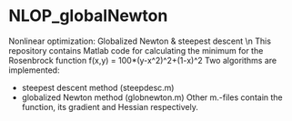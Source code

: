 # NLOP_globalNewton
Nonlinear optimization: Globalized Newton &amp; steepest descent \n
This repository contains Matlab code for calculating the minimum for the Rosenbrock function
f(x,y) = 100*(y-x^2)^2+(1-x)^2
Two algorithms are implemented:
- steepest descent method (steepdesc.m)
- globalized Newton method (globnewton.m)
Other m.-files contain the function, its gradient and Hessian respectively.
